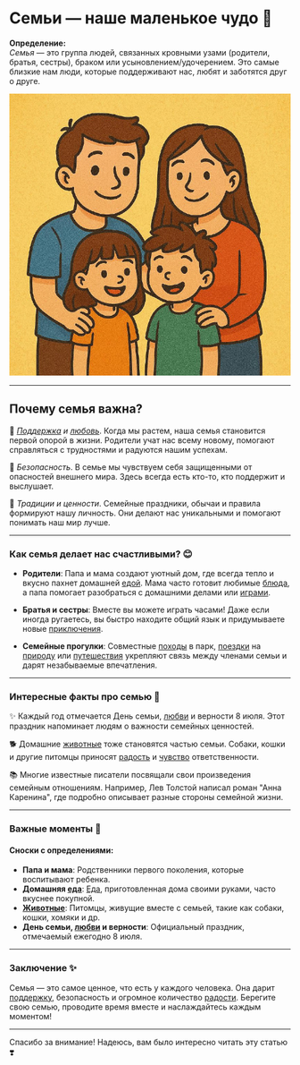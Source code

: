 # **Семьи — наше маленькое чудо 💖**

**Определение:**  
*Семья* — это группа людей, связанных кровными узами (родители, братья, сестры), браком или усыновлением/удочерением. Это самые близкие нам люди, которые поддерживают нас, любят и заботятся друг о друге.

![Семья](../../../../WORK/life/happiness/pictures/семья.jpg)

---

## Почему семья важна?

🌟 *[Поддержка](Помощь_другим.md) и [любовь](Любовь.md)*. Когда мы растем, наша семья становится первой опорой в жизни. Родители учат нас всему новому, помогают справляться с трудностями и радуются нашим успехам.

🎁 *Безопасность*. В семье мы чувствуем себя защищенными от опасностей внешнего мира. Здесь всегда есть кто-то, кто поддержит и выслушает.

🏡 *Традиции и ценности*. Семейные праздники, обычаи и правила формируют нашу личность. Они делают нас уникальными и помогают понимать наш мир лучше.

---

### Как семья делает нас счастливыми? 😊

- **Родители**: Папа и мама создают уютный дом, где всегда тепло и вкусно пахнет домашней [едой](Еда.md). Мама часто готовит любимые [блюда](Еда.md), а папа помогает разобраться с домашними делами или [играми](Игры.md).

- **Братья и сестры**: Вместе вы можете играть часами! Даже если иногда ругаетесь, вы быстро находите общий язык и придумываете новые [приключения](Путешествия.md).

- **Семейные прогулки**: Совместные [походы](Путешествия.md) в парк, [поездки](Путешествия.md) на [природу](Природа.md) или [путешествия](Путешествия.md) укрепляют связь между членами семьи и дарят незабываемые впечатления.

---

### Интересные факты про семью 🤝

✨ Каждый год отмечается День семьи, [любви](Любовь.md) и верности 8 июля. Этот праздник напоминает людям о важности семейных ценностей.

🐕 Домашние [животные](Природа.md) тоже становятся частью семьи. Собаки, кошки и другие питомцы приносят [радость](Улыбка.md) и [чувство](Любовь.md) ответственности.

📚 Многие известные писатели посвящали свои произведения семейным отношениям. Например, Лев Толстой написал роман "Анна Каренина", где подробно описывает разные стороны семейной жизни.

---

### Важные моменты 🔗

#### Сноски с определениями:
- **Папа и мама**: Родственники первого поколения, которые воспитывают ребенка.
- **Домашняя [еда](Еда.md)**: [Еда](Еда.md), приготовленная дома своими руками, часто вкуснее покупной.
- **[Животные](Природа.md)**: Питомцы, живущие вместе с семьей, такие как собаки, кошки, хомяки и др.
- **День семьи, [любви](Любовь.md) и верности**: Официальный праздник, отмечаемый ежегодно 8 июля.

---

### Заключение ✨

Семья — это самое ценное, что есть у каждого человека. Она дарит [поддержку](Помощь_другим.md), безопасность и огромное количество [радости](Улыбка.md). Берегите свою семью, проводите время вместе и наслаждайтесь каждым моментом!

---

Спасибо за внимание! Надеюсь, вам было интересно читать эту статью ❣️